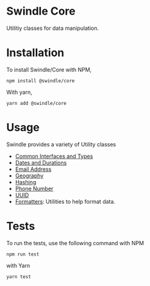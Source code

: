 # Swindle Core
Utilitiy classes for data manipulation.

# Installation
To install Swindle/Core with NPM,
```
npm install @swindle/core
```
With yarn,
```
yarn add @swindle/core
```
# Usage
Swindle provides a variety of Utility classes
- [Common Interfaces and Types](src/common/README.md)
- [Dates and Durations](src/dates/README.md)
- [Email Address](src/email/README.md)
- [Geography](src/geography/README.md)
- [Hashing](src/crypto/README.md)
- [Phone Number](src/phone-number/phone-number/README.md)
- [UUID](src/id/uuid/README.md)
- [Formatters](src/formatters/README.md): Utilities to help format data.

# Tests
To run the tests, use the following command with NPM
```
npm run test
```
with Yarn
```
yarn test
```